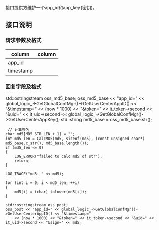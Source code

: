 接口提供方维护一个app_id和app_key(密钥)。

## 接口说明
### 请求参数及格式
| column | column |
|--------|--------|
|  app_id      |        |
|  timestamp      |        |

### 回复字段及格式

std::ostringstream oss_md5_base;
    oss_md5_base << "app_id=" << global_logic_->GetGlobalConfMgr()->GetUserCenterAppID() << "&timestamp="
        << (now * 1000) << "&token=" << it_token->second << "&uid=" << it_uid->second
        << global_logic_->GetGlobalConfMgr()->GetUserCenterAppKey();
    std::string md5_base = oss_md5_base.str();
    
    
    
     // 计算签名
    char md5[MD5_STR_LEN + 1] = "";
    int md5_len = CalcMD5(md5, sizeof(md5), (const unsigned char*) md5_base.c_str(), md5_base.length());
    if (md5_len <= 0)
    {
        LOG_ERROR("failed to calc md5 of str");
        return;
    }

    LOG_TRACE("md5: " << md5);

    for (int i = 0; i < md5_len; ++i)
    {
        md5[i] = (char) tolower(md5[i]);
    }

    std::ostringstream oss_post;
    oss_post << "app_id=" << global_logic_->GetGlobalConfMgr()->GetUserCenterAppID() << "&timestamp="
        << (now * 1000) << "&token=" << it_token->second << "&uid=" << it_uid->second << "&sign=" << md5;
